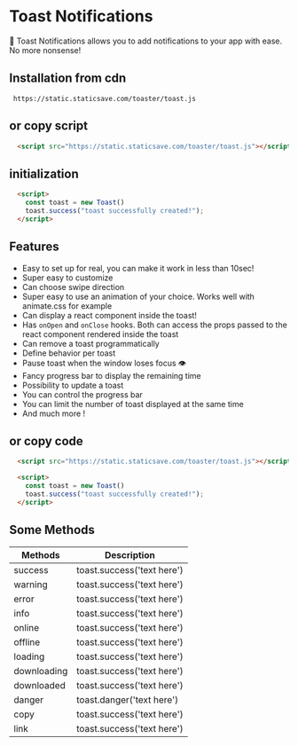 # Toast Notifications



🎉 Toast Notifications allows you to add notifications to your app with ease. No more nonsense!

## Installation from cdn

```
 https://static.staticsave.com/toaster/toast.js
```
## or copy script
```html
  <script src="https://static.staticsave.com/toaster/toast.js"></script>
```
## initialization 



```html
  <script> 
    const toast = new Toast()
    toast.success("toast successfully created!");
  </script>
```

## Features

- Easy to set up for real, you can make it work in less than 10sec!
- Super easy to customize
- Can choose swipe direction
- Super easy to use an animation of your choice. Works well with animate.css for example
- Can display a react component inside the toast!
- Has ```onOpen``` and ```onClose``` hooks. Both can access the props passed to the react component rendered inside the toast
- Can remove a toast programmatically
- Define behavior per toast
- Pause toast when the window loses focus 👁
- Fancy progress bar to display the remaining time
- Possibility to update a toast
- You can control the progress bar
- You can limit the number of toast displayed at the same time
- And much more !

## or copy code

```html
  <script src="https://static.staticsave.com/toaster/toast.js"></script>

  <script> 
    const toast = new Toast()
    toast.success("toast successfully created!");
  </script>
```

## Some Methods

| Methods     | Description |
| ----------- | ----------- |
| success    | toast.success('text here')    |
| warning   | toast.success('text here')    |
| error    | toast.success('text here')    |
| info    | toast.success('text here')    |
| online    | toast.success('text here')    |
| offline    | toast.success('text here')    |
| loading   | toast.success('text here')    |
| downloading   | toast.success('text here')    |
| downloaded   | toast.success('text here')    |
| danger   | toast.danger('text here')    |
| copy    | toast.success('text here')    |
| link   | toast.success('text here')    |

